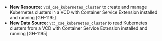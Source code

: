 * **New Resource:** `vcd_cse_kubernetes_cluster` to create and manage Kubernetes clusters in a VCD with Container Service Extension
  installed and running [GH-1195]
* **New Data Source:** `vcd_cse_kubernetes_cluster` to read Kubernetes clusters from a VCD with Container Service Extension
  installed and running [GH-1195]